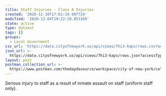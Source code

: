 ```yaml
---
title: Staff Injuries - Class A Injuries
created: '2020-11-10T17:01:10.987724'
modified: '2020-12-04T19:22:28.853169'
state: active
type: dataset
tags: []
groups:
  - Local Government
csv_url: 'https://data.cityofnewyork.us/api/views/7hi3-kaps/rows.csv?accessType=DOWNLOAD'
json_url: >-
  https://data.cityofnewyork.us/api/views/7hi3-kaps/rows.json?accessType=DOWNLOAD
layout: post
postman_collection_url: >-
  https://www.postman.com/thedaydasource/workspace/city-of-new-york/collection/15909983-048a54d9-f6be-4822-af2e-a73f1c159448
---
```

Serious injury to staff as a result of inmate assault on staff (uniform staff only).
